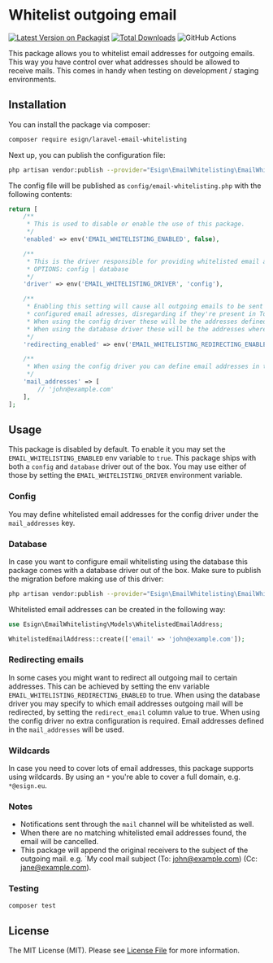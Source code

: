 # Whitelist outgoing email

[![Latest Version on Packagist](https://img.shields.io/packagist/v/esign/laravel-email-whitelisting.svg?style=flat-square)](https://packagist.org/packages/esign/laravel-email-whitelisting)
[![Total Downloads](https://img.shields.io/packagist/dt/esign/laravel-email-whitelisting.svg?style=flat-square)](https://packagist.org/packages/esign/laravel-email-whitelisting)
![GitHub Actions](https://github.com/esign/laravel-email-whitelisting/actions/workflows/main.yml/badge.svg)

This package allows you to whitelist email addresses for outgoing emails.
This way you have control over what addresses should be allowed to receive mails.
This comes in handy when testing on development / staging environments.

## Installation

You can install the package via composer:

```bash
composer require esign/laravel-email-whitelisting
```

Next up, you can publish the configuration file:
```bash
php artisan vendor:publish --provider="Esign\EmailWhitelisting\EmailWhitelistingServiceProvider" --tag="config"
```

The config file will be published as `config/email-whitelisting.php` with the following contents:
```php
return [
    /**
     * This is used to disable or enable the use of this package.
     */
    'enabled' => env('EMAIL_WHITELISTING_ENABLED', false),

    /**
     * This is the driver responsible for providing whitelisted email addresses.
     * OPTIONS: config | database
     */
    'driver' => env('EMAIL_WHITELISTING_DRIVER', 'config'),

    /**
     * Enabling this setting will cause all outgoing emails to be sent to the
     * configured email adresses, disregarding if they're present in To, Cc or Bcc.
     * When using the config driver these will be the addresses defined in the 'mail_addresses' config key.
     * When using the database driver these will be the addresses where 'redirect_email' is true.
     */
    'redirecting_enabled' => env('EMAIL_WHITELISTING_REDIRECTING_ENABLED', false),

    /**
     * When using the config driver you can define email addresses in this array.
     */
    'mail_addresses' => [
        // 'john@example.com'
    ],
];
```

## Usage
This package is disabled by default. To enable it you may set the `EMAIL_WHITELISTING_ENABLED` env variable to `true`.
This package ships with both a `config` and `database` driver out of the box.
You may use either of those by setting the `EMAIL_WHITELISTING_DRIVER` environment variable.

### Config
You may define whitelisted email addresses for the config driver under the `mail_addresses` key.
### Database
In case you want to configure email whitelisting using the database this package comes with a database driver out of the box.
Make sure to publish the migration before making use of this driver:
```bash
php artisan vendor:publish --provider="Esign\EmailWhitelisting\EmailWhitelistingServiceProvider" --tag="migrations"
```

Whitelisted email addresses can be created in the following way:
```php
use Esign\EmailWhitelisting\Models\WhitelistedEmailAddress;

WhitelistedEmailAddress::create(['email' => 'john@example.com']);
```

### Redirecting emails
In some cases you might want to redirect all outgoing mail to certain addresses.
This can be achieved by setting the env variable `EMAIL_WHITELISTING_REDIRECTING_ENABLED` to true.
When using the database driver you may specify to which email addresses outgoing mail will be redirected, by setting the `redirect_email` column value to true.
When using the config driver no extra configuration is required. Email addresses defined in the `mail_addresses` will be used.
### Wildcards
In case you need to cover lots of email addresses, this package supports using wildcards.
By using an `*` you're able to cover a full domain, e.g. `*@esign.eu`.

### Notes
* Notifications sent through the `mail` channel will be whitelisted as well.
* When there are no matching whitelisted email addresses found, the email will be cancelled.
* This package will append the original receivers to the subject of the outgoing mail. e.g. `My cool mail subject (To: john@example.com) (Cc: jane@example.com).

### Testing

```bash
composer test
```

## License

The MIT License (MIT). Please see [License File](LICENSE.md) for more information.
